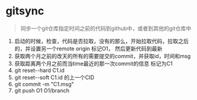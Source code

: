 # gitsync

> 同步一个git仓库指定时间之前的代码到github中，或者到其他的git仓库中


1. 启动的时候，检查，代码是否拉取，没有的那么，开始拉取代码，拉取之后的，并设置另一个remote origin 标记O1， 然后更新代码到最新
2. 获取两个月之前的改天的所有的需要提交的commit，并获取id，时间和msg
3. 获取距离两个月之前而当time最近的那一次commit的信息 标记为C1
4. git reset--hard C1.id
5. git reset--soft C1.id 的上一个CID
6. git commit -m "C1.msg"
6. git push O1 O1/branch



